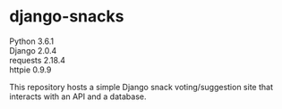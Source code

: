 # django-snacks

Python 3.6.1  
Django 2.0.4  
requests 2.18.4  
httpie 0.9.9  

This repository hosts a simple Django snack voting/suggestion site that interacts with an API and a database.
